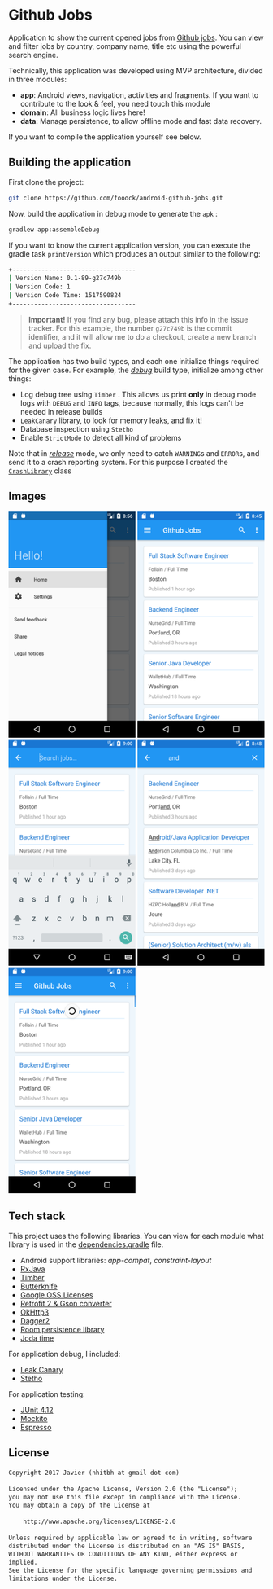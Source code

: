 # Github Jobs
Application to show the current opened jobs from [Github jobs](https://jobs.github.com/). You 
can view and filter jobs by country, company name, title etc using the powerful search engine.

Technically, this application was developed using MVP architecture, divided in three 
modules:
* **app**: Android views, navigation, activities and fragments. If you want to contribute 
to the look & feel, you need touch this module
* **domain**: All business logic lives here!
* **data**: Manage persistence, to allow offline mode and fast data recovery. 

If you want to compile the application yourself see below.

## Building the application
First clone the project:
```sh
git clone https://github.com/fooock/android-github-jobs.git
```
Now, build the application in debug mode to generate the `apk` :
```sh
gradlew app:assembleDebug
```
If you want to know the current application version, you can execute the gradle task `printVersion`
which produces an output similar to the following:
```sh
+----------------------------------
| Version Name: 0.1-89-g27c749b
| Version Code: 1
| Version Code Time: 1517590824
+----------------------------------
```
> **Important!**
> If you find any bug, please attach this info in the issue tracker. For this example, the 
number `g27c749b` is the commit identifier, and it will allow me to do a checkout, create a new 
branch and upload the fix.

The application has two build types, and each one initialize things required for the given
case. For example, the *[debug](app/src/debug/java/com/fooock/github/jobs/DefaultApplication.java)* build type, initialize among other things:
* Log debug tree using `Timber` . This allows us print **only** in debug mode logs with `DEBUG` and `INFO`
tags, because normally, this logs can't be needed in release builds
* `LeakCanary` library, to look for memory leaks, and fix it!
* Database inspection using `Stetho`
* Enable `StrictMode` to detect all kind of problems

Note that in *[release](app/src/release/java/com/fooock/github/jobs/DefaultApplication.java)* 
mode, we only need to catch `WARNING`s and `ERROR`s, and send it to a crash reporting system.
For this purpose I created the [`CrashLibrary`](app/src/release/java/com/fooock/github/jobs/CrashLibrary.java) class

## Images

<p align="left">
    <img src="art/img3.png" width="250" />
    <img src="art/img1.png" width="250" />
    <img src="art/img4.png" width="250" />
    <img src="art/img2.png" width="250" />
    <img src="art/img5.png" width="250" />
</p>

## Tech stack
This project uses the following libraries. You can view for each module what library is
used in the [dependencies.gradle](buildsystem/dependencies.gradle) file.

* Android support libraries: *app-compat*, *constraint-layout*
* [RxJava](https://github.com/ReactiveX/RxJava)
* [Timber](https://github.com/JakeWharton/timber)
* [Butterknife](http://jakewharton.github.io/butterknife/)
* [Google OSS Licenses](https://developers.google.com/android/guides/opensource)
* [Retrofit 2 & Gson converter](http://square.github.io/retrofit/)
* [OkHttp3](https://github.com/square/okhttp)
* [Dagger2](https://google.github.io/dagger/)
* [Room persistence library](https://developer.android.com/topic/libraries/architecture/room.html)
* [Joda time](http://www.joda.org/joda-time/)

For application debug, I included:
* [Leak Canary](https://github.com/square/leakcanary)
* [Stetho](http://facebook.github.io/stetho/)

For application testing:
* [JUnit 4.12](http://junit.org/junit4/)
* [Mockito](http://site.mockito.org/)
* [Espresso](https://developer.android.com/training/testing/espresso/index.html)

## License
```
Copyright 2017 Javier (nhitbh at gmail dot com)

Licensed under the Apache License, Version 2.0 (the "License");
you may not use this file except in compliance with the License.
You may obtain a copy of the License at

    http://www.apache.org/licenses/LICENSE-2.0

Unless required by applicable law or agreed to in writing, software
distributed under the License is distributed on an "AS IS" BASIS,
WITHOUT WARRANTIES OR CONDITIONS OF ANY KIND, either express or implied.
See the License for the specific language governing permissions and
limitations under the License.
```